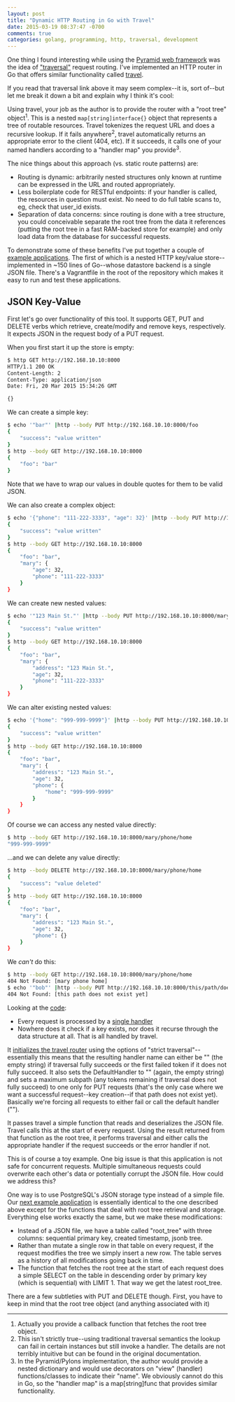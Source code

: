 ```yaml
---
layout: post
title: "Dynamic HTTP Routing in Go with Travel"
date: 2015-03-19 08:37:47 -0700
comments: true
categories: golang, programming, http, traversal, development
---
```


One thing I found interesting while using the [Pyramid web framework](http://www.pylonsproject.org/) was the idea of ["traversal"](http://docs.pylonsproject.org/docs/pyramid/en/latest/narr/traversal.html) request routing. I've implemented an HTTP router in Go that offers similar functionality called [travel](https://github.com/bkeroack/travel).

If you read that traversal link above it may seem complex--it is, sort of--but let me break it down a bit and explain why I think it's cool:

Using travel, your job as the author is to provide the router with a "root tree" object<sup>1</sup>. This is a nested ``map[string]interface{}`` object that represents a tree of routable resources. Travel tokenizes the request URL and does a recursive lookup. If it fails anywhere<sup>2</sup>, travel automatically returns an appropriate error to the client (404, etc). If it succeeds, it calls one of your named handlers according to a "handler map" you provide<sup>3</sup>.

The nice things about this approach (vs. static route patterns) are:

* Routing is dynamic: arbitrarily nested structures only known at runtime can be expressed in the URL and routed appropriately.
* Less boilerplate code for RESTful endpoints: if your handler is called, the resources in question must exist. No need to do full table scans to, eg, check that user_id exists.
* Separation of data concerns: since routing is done with a tree structure, you could conceivable separate the root tree from the data it references (putting the root tree in a fast RAM-backed store for example) and only load data from the database for successful requests.

To demonstrate some of these benefits I've put together a couple of [example applications](https://github.com/bkeroack/travel-examples). The first of which is a nested HTTP key/value store--implemented in ~150 lines of Go--whose datastore backend is a single JSON file. There's a Vagrantfile in the root of the repository which makes it easy to run and test these applications.

JSON Key-Value
--------------

First let's go over functionality of this tool. It supports GET, PUT and DELETE verbs which retrieve, create/modify and remove keys, respectively. It expects JSON in the request body of a PUT request.

When you first start it up the store is empty:
```bash
$ http GET http://192.168.10.10:8000
HTTP/1.1 200 OK
Content-Length: 2
Content-Type: application/json
Date: Fri, 20 Mar 2015 15:34:26 GMT

{}
```

We can create a simple key:
```bash
$ echo '"bar"' |http --body PUT http://192.168.10.10:8000/foo
{
    "success": "value written"
}
$ http --body GET http://192.168.10.10:8000
{
    "foo": "bar"
}
```

Note that we have to wrap our values in double quotes for them to be valid JSON.

We can also create a complex object:
```bash
$ echo '{"phone": "111-222-3333", "age": 32}' |http --body PUT http://192.168.10.10:8000/mary
{
    "success": "value written"
}
$ http --body GET http://192.168.10.10:8000
{
    "foo": "bar",
    "mary": {
        "age": 32,
        "phone": "111-222-3333"
    }
}
```

We can create new nested values:
```bash
$ echo '"123 Main St."' |http --body PUT http://192.168.10.10:8000/mary/address
{
    "success": "value written"
}
$ http --body GET http://192.168.10.10:8000
{
    "foo": "bar",
    "mary": {
        "address": "123 Main St.",
        "age": 32,
        "phone": "111-222-3333"
    }
}
```

We can alter existing nested values:
```bash
$ echo '{"home": "999-999-9999"}' |http --body PUT http://192.168.10.10:8000/mary/phone
{
    "success": "value written"
}
$ http --body GET http://192.168.10.10:8000
{
    "foo": "bar",
    "mary": {
        "address": "123 Main St.",
        "age": 32,
        "phone": {
            "home": "999-999-9999"
        }
    }
}
```

Of course we can access any nested value directly:
```bash
$ http --body GET http://192.168.10.10:8000/mary/phone/home
"999-999-9999"
```

...and we can delete any value directly:
```bash
$ http --body DELETE http://192.168.10.10:8000/mary/phone/home
{
    "success": "value deleted"
}
$ http --body GET http://192.168.10.10:8000
{
    "foo": "bar",
    "mary": {
        "address": "123 Main St.",
        "age": 32,
        "phone": {}
    }
}
```

We *can't* do this:
```bash
$ http --body GET http://192.168.10.10:8000/mary/phone/home
404 Not Found: [mary phone home]
$ echo '"bob"' |http --body PUT http://192.168.10.10:8000/this/path/does/not/exist/yet
404 Not Found: [this path does not exist yet]
```

Looking at the [code](https://github.com/bkeroack/travel-examples/blob/master/json-key-value/main.go):

* Every request is processed by a [single handler](https://github.com/bkeroack/travel-examples/blob/master/json-key-value/main.go#L44-L131)
* Nowhere does it check if a key exists, nor does it recurse through the data structure at all. That is all handled by travel.

It [initializes the travel router](https://github.com/bkeroack/travel-examples/blob/master/json-key-value/main.go#L139-L151) using the options of "strict traversal"--essentially this means that the resulting handler name can either be "" (the empty string) if traversal fully succeeds or the first failed token if it does not fully succeed. It also sets the DefaultHandler to "" (again, the empty string) and sets a maximum subpath (any tokens remaining if traversal does not fully succeed) to one only for PUT requests (that's the only case where we want a successful request--key creation--if that path does not exist yet). Basically we're forcing all requests to either fail or call the default handler ("").

It passes travel a simple function that reads and deserializes the JSON file. Travel calls this at the start of every request. Using the result returned from that function as the root tree, it performs traversal and either calls the appropriate handler if the request succeeds or the error handler if not.

This is of course a toy example. One big issue is that this application is not safe for concurrent requests. Multiple simultaneous requests could overwrite each other's data or potentially corrupt the JSON file. How could we address this?

One way is to use PostgreSQL's JSON storage type instead of a simple file. Our [next example application](https://github.com/bkeroack/travel-examples/tree/master/postgres-key-value) is essentially identical to the one described above except for the functions that deal with root tree retrieval and storage. Everything else works exactly the same, but we make these modifications:

* Instead of a JSON file, we have a table called "root_tree" with three columns: sequential primary key, created timestamp, jsonb tree.
* Rather than mutate a single row in that table on every request, if the request modifies the tree we simply insert a new row. The table serves as a history of all modifications going back in time.
* The function that fetches the root tree at the start of each request does a simple SELECT on the table in descending order by primary key (which is sequential) with LIMIT 1. That way we get the latest root_tree.

There are a few subtleties with PUT and DELETE though. First, you have to keep in mind that the root tree object (and anything associated with it) 

--------

1. Actually you provide a callback function that fetches the root tree object.
2. This isn't strictly true--using traditional traversal semantics the lookup can fail in certain instances but still invoke a handler. The details are not terribly intuitive but can be found in the original documentation.
3. In the Pyramid/Pylons implementation, the author would provide a nested dictionary and would use decorators on "view" (handler) functions/classes to indicate their "name". We obviously cannot do this in Go, so the "handler map" is a map[string]func that provides similar functionality.
